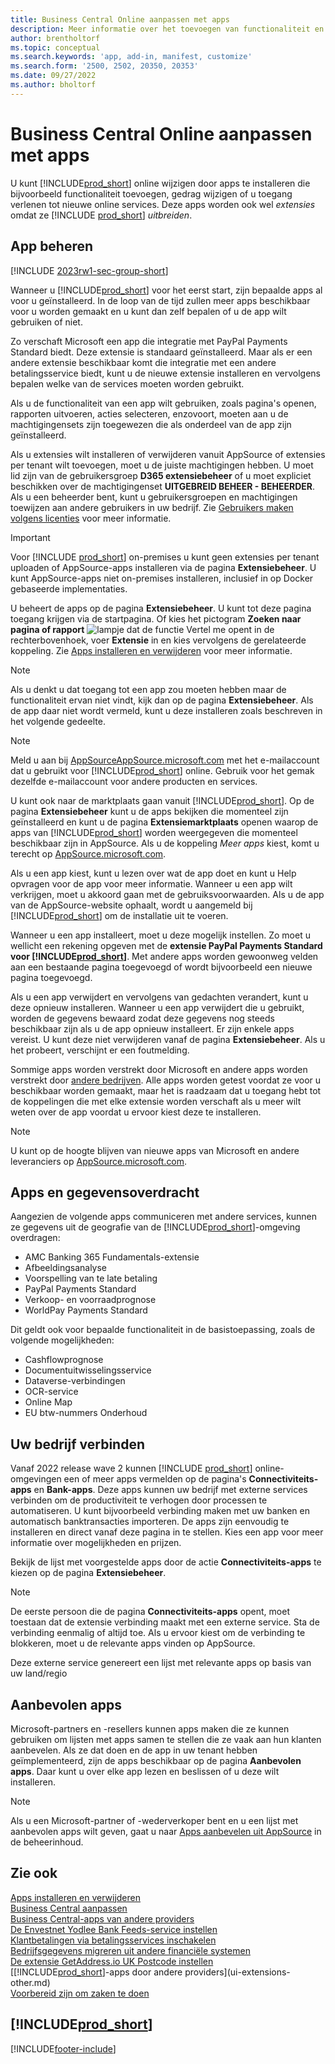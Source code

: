 ```yaml
---
title: Business Central Online aanpassen met apps
description: Meer informatie over het toevoegen van functionaliteit en het aanpassen van Business Central door apps te installeren.
author: brentholtorf
ms.topic: conceptual
ms.search.keywords: 'app, add-in, manifest, customize'
ms.search.form: '2500, 2502, 20350, 20353'
ms.date: 09/27/2022
ms.author: bholtorf
---
```

# <a name="customizing-business-central-online-with-apps"></a>Business Central Online aanpassen met apps

U kunt [!INCLUDE[prod_short](includes/prod_short.md)] online wijzigen door apps te installeren die bijvoorbeeld functionaliteit toevoegen, gedrag wijzigen of u toegang verlenen tot nieuwe online services. Deze apps worden ook wel *extensies* omdat ze [!INCLUDE [prod_short](includes/prod_short.md)] *uitbreiden*.

## <a name="manage-apps"></a>App beheren

[!INCLUDE [2023rw1-sec-group-short](includes/2023rw1-sec-group-short.md)]

Wanneer u [!INCLUDE[prod_short](includes/prod_short.md)] voor het eerst start, zijn bepaalde apps al voor u geïnstalleerd. In de loop van de tijd zullen meer apps beschikbaar voor u worden gemaakt en u kunt dan zelf bepalen of u de app wilt gebruiken of niet.

Zo verschaft Microsoft een app die integratie met PayPal Payments Standard biedt. Deze extensie is standaard geïnstalleerd. Maar als er een andere extensie beschikbaar komt die integratie met een andere betalingsservice biedt, kunt u de nieuwe extensie installeren en vervolgens bepalen welke van de services moeten worden gebruikt.  

Als u de functionaliteit van een app wilt gebruiken, zoals pagina's openen, rapporten uitvoeren, acties selecteren, enzovoort, moeten aan u de machtigingensets zijn toegewezen die als onderdeel van de app zijn geïnstalleerd.

Als u extensies wilt installeren of verwijderen vanuit AppSource of extensies per tenant wilt toevoegen, moet u de juiste machtigingen hebben. U moet lid zijn van de gebruikersgroep **D365 extensiebeheer** of u moet expliciet beschikken over de machtigingenset **UITGEBREID BEHEER - BEHEERDER**. Als u een beheerder bent, kunt u gebruikersgroepen en machtigingen toewijzen aan andere gebruikers in uw bedrijf. Zie [Gebruikers maken volgens licenties](ui-how-users-permissions.md) voor meer informatie.  

> [!IMPORTANT]  
> Voor [!INCLUDE [prod_short](includes/prod_short.md)] on-premises u kunt geen extensies per tenant uploaden of AppSource-apps installeren via de pagina **Extensiebeheer**. U kunt AppSource-apps niet on-premises installeren, inclusief in op Docker gebaseerde implementaties.

U beheert de apps op de pagina **Extensiebeheer**. U kunt tot deze pagina toegang krijgen via de startpagina. Of kies het pictogram **Zoeken naar pagina of rapport** ![lampje dat de functie Vertel me opent](media/ui-search/search_small.png "Vertel me wat u wilt doen") in de rechterbovenhoek, voer **Extensie** in en kies vervolgens de gerelateerde koppeling. Zie [Apps installeren en verwijderen](ui-extensions-install-uninstall.md) voor meer informatie.

> [!NOTE]  
> Als u denkt u dat toegang tot een app zou moeten hebben maar de functionaliteit ervan niet vindt, kijk dan op de pagina **Extensiebeheer**. Als de app daar niet wordt vermeld, kunt u deze installeren zoals beschreven in het volgende gedeelte.  

> [!NOTE]  
> Meld u aan bij [AppSourceAppSource.microsoft.com](https://appsource.microsoft.com/) met het e-mailaccount dat u gebruikt voor [!INCLUDE[prod_short](includes/prod_short.md)] online. Gebruik voor het gemak dezelfde e-mailaccount voor andere producten en services.  

U kunt ook naar de marktplaats gaan vanuit [!INCLUDE[prod_short](includes/prod_short.md)]. Op de pagina **Extensiebeheer** kunt u de apps bekijken die momenteel zijn geïnstalleerd en kunt u de pagina **Extensiemarktplaats** openen waarop de apps van [!INCLUDE[prod_short](includes/prod_short.md)] worden weergegeven die momenteel beschikbaar zijn in AppSource. Als u de koppeling *Meer apps* kiest, komt u terecht op [AppSource.microsoft.com](https://appsource.microsoft.com/marketplace/apps?product=dynamics-365%3Bdynamics-365-business-central&page=1).  

Als u een app kiest, kunt u lezen over wat de app doet en kunt u Help opvragen voor de app voor meer informatie. Wanneer u een app wilt verkrijgen, moet u akkoord gaan met de gebruiksvoorwaarden. Als u de app van de AppSource-website ophaalt, wordt u aangemeld bij [!INCLUDE[prod_short](includes/prod_short.md)] om de installatie uit te voeren.  

Wanneer u een app installeert, moet u deze mogelijk instellen. Zo moet u wellicht een rekening opgeven met de **extensie PayPal Payments Standard voor [!INCLUDE[prod_short](includes/prod_short.md)]**.
Met andere apps worden gewoonweg velden aan een bestaande pagina toegevoegd of wordt bijvoorbeeld een nieuwe pagina toegevoegd.   

Als u een app verwijdert en vervolgens van gedachten verandert, kunt u deze opnieuw installeren. Wanneer u een app verwijdert die u gebruikt, worden de gegevens bewaard zodat deze gegevens nog steeds beschikbaar zijn als u de app opnieuw installeert. Er zijn enkele apps vereist. U kunt deze niet verwijderen vanaf de pagina **Extensiebeheer**. Als u het probeert, verschijnt er een foutmelding.  

Sommige apps worden verstrekt door Microsoft en andere apps worden verstrekt door [andere bedrijven](ui-extensions-other.md). Alle apps worden getest voordat ze voor u beschikbaar worden gemaakt, maar het is raadzaam dat u toegang hebt tot de koppelingen die met elke extensie worden verschaft als u meer wilt weten over de app voordat u ervoor kiest deze te installeren.  

> [!NOTE]  
> U kunt op de hoogte blijven van nieuwe apps van Microsoft en andere leveranciers op [AppSource.microsoft.com](https://appsource.microsoft.com/marketplace/apps?product=dynamics-365%3Bdynamics-365-business-central&page=1).

## <a name="apps-and-data-transfer"></a>Apps en gegevensoverdracht

Aangezien de volgende apps communiceren met andere services, kunnen ze gegevens uit de geografie van de [!INCLUDE[prod_short](includes/prod_short.md)]-omgeving overdragen:

* AMC Banking 365 Fundamentals-extensie
* Afbeeldingsanalyse
* Voorspelling van te late betaling
* PayPal Payments Standard
* Verkoop- en voorraadprognose
* WorldPay Payments Standard

Dit geldt ook voor bepaalde functionaliteit in de basistoepassing, zoals de volgende mogelijkheden:

* Cashflowprognose
* Documentuitwisselingsservice
* Dataverse-verbindingen
* OCR-service
* Online Map
* EU btw-nummers Onderhoud

## <a name="connect-your-business"></a>Uw bedrijf verbinden

Vanaf 2022 release wave 2 kunnen [!INCLUDE [prod_short](includes/prod_short.md)] online-omgevingen een of meer apps vermelden op de pagina's **Connectiviteits-apps** en **Bank-apps**. Deze apps kunnen uw bedrijf met externe services verbinden om de productiviteit te verhogen door processen te automatiseren. U kunt bijvoorbeeld verbinding maken met uw banken en automatisch banktransacties importeren. De apps zijn eenvoudig te installeren en direct vanaf deze pagina in te stellen. Kies een app voor meer informatie over mogelijkheden en prijzen.  

Bekijk de lijst met voorgestelde apps door de actie **Connectiviteits-apps** te kiezen op de pagina **Extensiebeheer**.  

> [!NOTE]
> De eerste persoon die de pagina **Connectiviteits-apps** opent, moet toestaan dat de extensie verbinding maakt met een externe service. Sta de verbinding eenmalig of altijd toe. Als u ervoor kiest om de verbinding te blokkeren, moet u de relevante apps vinden op AppSource.

Deze externe service genereert een lijst met relevante apps op basis van uw land/regio

## <a name="recommended-apps"></a>Aanbevolen apps

Microsoft-partners en -resellers kunnen apps maken die ze kunnen gebruiken om lijsten met apps samen te stellen die ze vaak aan hun klanten aanbevelen. Als ze dat doen en de app in uw tenant hebben geïmplementeerd, zijn de apps beschikbaar op de pagina **Aanbevolen apps**. Daar kunt u over elke app lezen en beslissen of u deze wilt installeren.

> [!NOTE]
> Als u een Microsoft-partner of -wederverkoper bent en u een lijst met aanbevolen apps wilt geven, gaat u naar [Apps aanbevelen uit AppSource](/dynamics365/business-central/dev-itpro/administration/recommend-apps) in de beheerinhoud.

## <a name="see-also"></a>Zie ook

[Apps installeren en verwijderen](ui-extensions-install-uninstall.md)  
[Business Central aanpassen](ui-customizing-overview.md)  
[Business Central-apps van andere providers](ui-extensions-other.md)  
[De Envestnet Yodlee Bank Feeds-service instellen](bank-how-setup-bank-statement-service.md)  
[Klantbetalingen via betalingsservices inschakelen](sales-how-enable-payment-service-extensions.md)  
[Bedrijfsgegevens migreren uit andere financiële systemen](across-import-data-configuration-packages.md)  
[De extensie GetAddress.io UK Postcode instellen](LocalFunctionality/UnitedKingdom/uk-setup-postal-code-service.md)  
[[!INCLUDE[prod_short](includes/prod_short.md)]-apps door andere providers](ui-extensions-other.md)  
[Voorbereid zijn om zaken te doen](ui-get-ready-business.md)  

## [!INCLUDE[prod_short](includes/free_trial_md.md)]  


[!INCLUDE[footer-include](includes/footer-banner.md)]
